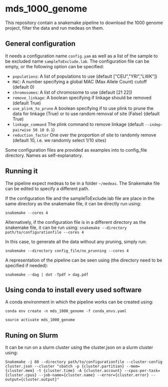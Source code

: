 # mds_1000_genome

This repository contain a snakemake pipeline to download the 1000 genome project, filter the data and run medeas on them. 
## General configuration
It needs a configuration name `config.yam` as well as a list of the sample to be excluded name `sampleToExclude.lab`. The configuration file can be empty, or the following option can be specified:

- `populations`: A list of populations to use (default ["CEU","YRI","LWK"])
- `MAC`: A number specifying a global MAC (Max Allele Count) cutoff (default 0)
- `chromosomes`: A list of chromosome to use (default [21 22])
- `remove_linkage`: A boolean specifying if linkage should be removed (default True) 
- `use_plink_to_prune` A boolean specifying if to use plink to prune the data for linkage (True) or to use random removal of site (False) (default True)
- `linkage_command` The plink command to remove linkage (default `--indep-pairwise 50 10 0.1`)
- `reduction_factor` One over the proportion of site to randomly remove (default 10, i.e. we randomly select 1/10 sites)

Some configuration files are provided as examples into to config_file directory. Names as self-explanatory. 

## Running it
The pipeline expect medeas to be in a folder `~/medeas`. The Snakemake file can be edited to specify a different path. 

If the configuration file and the sampleToExclude.lab file are place in the same directory as the snakemake file, it can be directly run using:

```snakemake --cores 4```

Alternatively, if the configuration file is in a different directory as the snakemake file, it can be run using: 
```snakemake --directory path/to/configurationfile --cores 4```

In this case, to generate all the data without any pruning, simply run: 

```snakemake --directory config_file/no_prunning --cores 4```

A representation of the pipeline can be seen using (the directory need to be specified if needed):

```snakemake --dag | dot -Tpdf > dag.pdf```

## Using conda to install every used software

A conda environment in which the pipeline works can be created using:

```conda env create -n mds_1000_genome -f conda_envs.yaml```

```source activate mds_1000_genome```

## Runing on Slurm
It can be run on a slurm cluster using the cluster.json on a slurm cluster using:

`Snakemake -j 80 --directory path/to/configurationfile --cluster-config cluster.json --cluster "sbatch -p {cluster.partition} --mem={cluster.mem} -t {cluster.time} -A {cluster.account} --cpus-per-task={cluster.cpus} --job-name={cluster.name} --error={cluster.error} --output={cluster.output}"`
